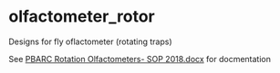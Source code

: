 # olfactometer_rotor
Designs for fly oflactometer (rotating traps)

See [PBARC Rotation Olfactometers- SOP 2018.docx](PBARC%20Rotating%20Olfactometers-%20SOP%202018.docx?raw=true) for docmentation
